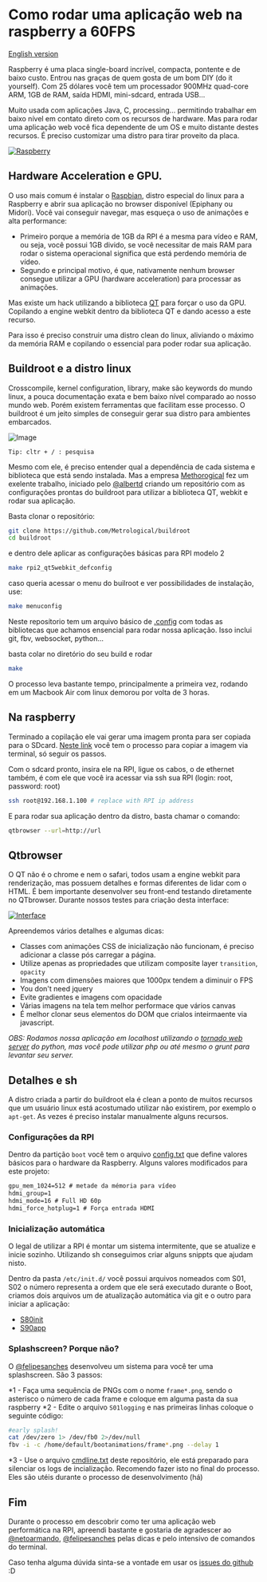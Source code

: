 # Como rodar uma aplicação web na raspberry a 60FPS

[English version](https://github.com/zehfernandes/rpi-webapplication/blob/master/README.md)

Raspberry é uma placa single-board incrível, compacta, pontente e de baixo custo. Entrou nas graças de quem gosta de um bom DIY (do it yourself). Com 25 dólares você tem um processador 900MHz quad-core ARM, 1GB de RAM, saída HDMI, mini-sdcard, entrada USB...

Muito usada com aplicações Java, C, processing... permitindo trabalhar em baixo nível em contato direto com os recursos de hardware. Mas para rodar uma aplicação web você fica dependente de um OS e muito distante destes recursos. É preciso customizar uma distro para tirar proveito da placa.

[![Raspberry](https://www.dropbox.com/s/umzsjr9unhq8200/raspa.jpg?raw=1)](https://www.dropbox.com/s/8k3dhdqa5pnntxt/rasp.mp4?dl=0)


## Hardware Acceleration e GPU.

O uso mais comum é instalar o [Raspbian](https://www.raspbian.org/), distro especial do linux para a Raspberry e abrir sua aplicação no browser disponível (Epiphany ou Midori). Você vai conseguir navegar, mas esqueça o uso de animações e alta performance:
- Primeiro porque a memória de 1GB da RPI é a mesma para vídeo e RAM, ou seja, você possui 1GB divido, se você necessitar de mais RAM para rodar o sistema operacional significa que está perdendo memória de vídeo.
- Segundo e principal motivo, é que, nativamente nenhum browser consegue utilizar a GPU (hardware acceleration) para processar as animações.

Mas existe um hack utilizando a biblioteca [QT](https://en.wikipedia.org/wiki/Qt_(software)) para forçar o uso da GPU. Copilando a engine webkit dentro da biblioteca QT e dando acesso a este recurso.

Para isso é preciso construir uma distro clean do linux, aliviando o máximo da memória RAM e copilando o essencial para poder rodar sua aplicação.

## Buildroot e a distro linux

Crosscompile, kernel configuration, library, make são keywords do mundo linux, a pouca documentação exata e bem baixo nível comparado ao nosso mundo web. Porém existem ferramentas que facilitam esse processo. O buildroot é um jeito simples de conseguir gerar sua distro para ambientes embarcados.

![Image](http://cellux.github.io/articles/diy-linux-with-buildroot-part-1/buildroot.png)

```
Tip: cltr + / : pesquisa
```

Mesmo com ele, é preciso entender qual a dependência de cada sistema e biblioteca que está sendo instalada.
Mas a empresa [Methorogical](https://github.com/Metrological/buildroot) fez um exelente trabalho, iniciado pelo [@albertd](https://github.com/albertd) criando um repositório com as configurações prontas do buildroot para utilizar a biblioteca QT, webkit e rodar sua aplicação.

Basta clonar o repositório:

```sh
git clone https://github.com/Metrological/buildroot
cd buildroot
```

e dentro dele aplicar as configurações básicas para RPI modelo 2

```sh
make rpi2_qt5webkit_defconfig
```

caso queria acessar o menu do builroot e ver possibilidades de instalação, use:

```sh
make menuconfig
```

Neste reposítorio tem um arquivo básico de [.config](https://github.com/zehfernandes/rpi-webapplication/blob/master/snippets/.config) com todas as bibliotecas que achamos ensencial para rodar nossa aplicação. Isso inclui git, fbv, websocket, python...

basta colar no diretório do seu build e rodar

```sh
make
```

O processo leva bastante tempo, principalmente a primeira vez, rodando em um Macbook Air com linux demorou por volta de 3 horas.


## Na raspberry

Terminado a copilação ele vai gerar uma imagem pronta para ser copiada para o SDcard.
[Neste link](https://github.com/Metrological/buildroot#deploying-on-a-raspberry-pi-2) você tem o processo para copiar a imagem via terminal, só seguir os passos.

Com o sdcard pronto, insira ele na RPI, ligue os cabos, o de ethernet também, é com ele que você ira acessar via ssh sua RPI (login: root, password: root)

```sh
ssh root@192.168.1.100 # replace with RPI ip address
```

E para rodar sua aplicação dentro da distro, basta chamar o comando:

```sh
qtbrowser --url=http://url
```

## Qtbrowser

O QT não é o chrome e nem o safari, todos usam a engine webkit para renderização, mas possuem detalhes e formas diferentes de lidar com o HTML. É bem importante desenvolver seu front-end testando diretamente no QTbrowser. Durante nossos testes para criação desta interface:

[![Interface](https://www.dropbox.com/s/uq88tkbn5672zih/interface.png?raw=1)](https://www.dropbox.com/s/qkw7uuyvumzy6n8/rpi-interface.mp4?dl=0)

Apreendemos vários detalhes e algumas dicas:

- Classes com animações CSS de inicialização não funcionam, é preciso adicionar a classe pós carregar a página.
- Utilize apenas as propriedades que utilizam composite layer
`transition`, `opacity`
- Imagens com dimensões maiores que 1000px tendem a diminuir o FPS
- You don't need jquery
- Evite gradientes e imagens com opacidade
- Várias imagens na tela tem melhor performace que vários canvas
- É melhor clonar seus elementos do DOM que crialos inteirmaente via javascript.


_OBS: Rodamos nossa aplicação em localhost utilizando o [tornado web server](http://www.tornadoweb.org/en/stable/) do python, mas você pode utilizar php ou até mesmo o grunt para levantar seu server._


## Detalhes e sh

A distro criada a partir do buildroot ela é clean a ponto de muitos recursos que um usuário linux está acostumado utilizar não existirem, por exemplo o `apt-get`. As vezes é preciso instalar manualmente alguns recursos.

### Configurações da RPI

Dentro da partição `boot` você tem o arquivo [config.txt](https://github.com/zehfernandes/rpi-webapplication/blob/master/snippets/config.txt) que define valores básicos para o hardware da Raspberry. Alguns valores modificados para este projeto:

```txt
gpu_mem_1024=512 # metade da mémoria para vídeo
hdmi_group=1
hdmi_mode=16 # Full HD 60p
hdmi_force_hotplug=1 # Força entrada HDMI
```

### Inicialização automática

O legal de utilizar a RPI é montar um sistema intermitente, que se atualize e inicie sozinho. Utilizando sh conseguimos criar alguns snippts que ajudam nisto.

Dentro da pasta `/etc/init.d/` você possui arquivos nomeados com S01, S02 o número representa a ordem que ele será executado durante o Boot, criamos dois arquivos um de atualização automática via git e o outro para iniciar a aplicação:

- [S80init](https://github.com/zehfernandes/rpi-webapplication/blob/master/snippets/S80init)
- [S90app](https://github.com/zehfernandes/rpi-webapplication/blob/master/snippets/S90apps)


### Splashscreen? Porque não?

O [@felipesanches](https://github.com/felipesanches) desenvolveu um sistema para você ter uma splashscreen. São 3 passos:

*1 - Faça uma sequência de PNGs com o nome `frame*.png`, sendo o asterisco o número de cada frame e coloque em alguma pasta da sua raspberry
*2 - Edite o arquivo `S01logging` e nas primeiras linhas coloque o seguinte código:
```sh
#early splash!
cat /dev/zero 1> /dev/fb0 2>/dev/null
fbv -i -c /home/default/bootanimations/frame*.png --delay 1
```
*3 - Use o arquivo [cmdline.txt](https://github.com/zehfernandes/rpi-webapplication/blob/master/snippets/cmdline.txt) deste repositório, ele está preparado para silenciar os logs de incialização. Recomendo fazer isto no final do processo. Eles são utéis durante o processo de desenvolvimento (há)


## Fim

Durante o processo em descobrir como ter uma aplicação web performática na RPI, apreendi bastante e gostaria de agradescer ao [@netoarmando](https://github.com/netoarmando), [@felipesanches](https://github.com/felipesanches) pelas dicas e pelo intensivo de comandos do terminal.

Caso tenha alguma dúvida sinta-se a vontade em usar os [issues do github](https://github.com/zehfernandes/rpi-webapplication/issues) :D
